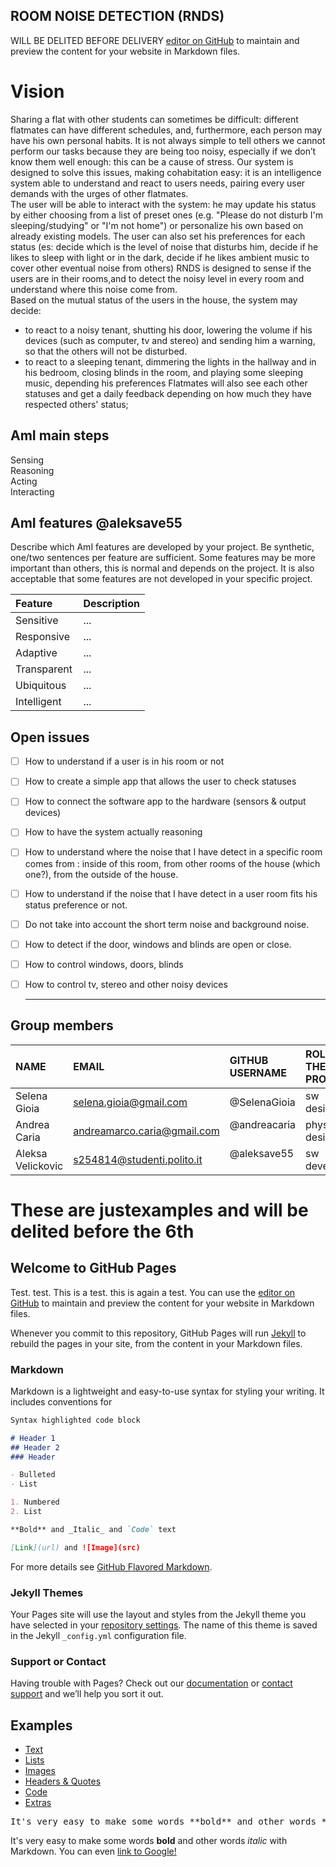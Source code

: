 ## ROOM NOISE DETECTION (RNDS)

WILL BE DELITED BEFORE DELIVERY 
[editor on GitHub](https://github.com/AmI-2018/RNDS/edit/master/index.md) to maintain and preview the content for your website in Markdown files.

# Vision
Sharing a flat with other students can sometimes be difficult: different flatmates can have different schedules, and, furthermore, each person may have his own personal habits. It is not always simple to tell others we cannot perform our tasks because they are being too noisy, especially if we don’t know them well enough: this can be a cause of stress. Our system is designed to solve this issues, making cohabitation easy: it is an intelligence system able to understand and react to users needs, pairing every user demands with the urges of other flatmates.<br>
The user will be able to interact with the system: he may update his status by either choosing from a list of preset ones (e.g. "Please do not disturb I'm sleeping/studying" or "I'm not home") or personalize his own based on already existing models. The user can also set his preferences for each status (es: decide which is the level of noise that disturbs him, decide if he likes to sleep with light or in the dark, decide if he likes ambient music to cover other eventual noise from others)
RNDS is designed to sense if the users are in their rooms,and to detect the noisy level in every room and understand where this noise come from. <br>
 Based on the mutual status of the users in the house, the system may decide: 
- to react to a noisy tenant, shutting his door, lowering the volume if his devices (such as computer, tv and stereo) and sending him a warning, so that the others will not be disturbed.
- to react to a sleeping tenant, dimmering the lights in the hallway and in his bedroom, closing blinds in the room, and playing some sleeping music, depending his preferences
 Flatmates will also see each other statuses and get a daily feedback depending on how much they have respected others' status;

## AmI main steps
Sensing<br>
Reasoning<br>
Acting<br>
Interacting<br>

## AmI features @aleksave55
Describe which AmI features are developed by your project. Be synthetic, one/two sentences per feature are sufficient.
Some features may be more important than others, this is normal and depends on the project.
It is also acceptable that some features are not developed in your specific project.

|  Feature       |  Description    |
|:---------------|:----------------|
| Sensitive      |   ...           |
| Responsive     | ...             |
| Adaptive       |  ...            |
| Transparent    | ...             |
| Ubiquitous     | ...             |
| Intelligent    | ...             |


  
## Open issues
- [ ] How to understand if a user is in his room or not
- [ ] How to create a simple app that allows the user to check statuses
- [ ] How to connect the software app to the hardware (sensors & output devices)
- [ ] How to have the system actually reasoning
- [ ] How to understand where the noise that I have detect in a specific room comes from : inside of this room, from other rooms of                the house (which one?), from the outside of the house.<br>
- [ ] How to understand if the noise that I have detect in a user room fits his status preference or not.
- [ ] Do not take into account the short term noise and background noise.
- [ ] How to detect if the door, windows and blinds are open or close.
- [ ] How to control windows, doors, blinds
- [ ] How to control tv, stereo and other noisy devices

  ***

## Group members

| NAME              | EMAIL                       | GITHUB USERNAME | ROLE IN THE PROJECT |
|:------------------|:----------------------------|:----------------|:--------------------|
| Selena Gioia      | selena.gioia@gmail.com      | @SelenaGioia    |sw designer          |
| Andrea Caria      | andreamarco.caria@gmail.com | @andreacaria    |physical designer    |
| Aleksa Velickovic | s254814@studenti.polito.it  | @aleksave55     |sw developer         |

# These are justexamples and will be delited before the 6th

## Welcome to GitHub Pages

Test.
test.
This is a test.
this is again a test.
You can use the [editor on GitHub](https://github.com/AmI-2018/RNDS/edit/master/index.md) to maintain and preview the content for your website in Markdown files.

Whenever you commit to this repository, GitHub Pages will run [Jekyll](https://jekyllrb.com/) to rebuild the pages in your site, from the content in your Markdown files.

### Markdown

Markdown is a lightweight and easy-to-use syntax for styling your writing. It includes conventions for

```markdown
Syntax highlighted code block

# Header 1
## Header 2
### Header 

- Bulleted
- List

1. Numbered
2. List

**Bold** and _Italic_ and `Code` text

[Link](url) and ![Image](src)
```

For more details see [GitHub Flavored Markdown](https://guides.github.com/features/mastering-markdown/).

### Jekyll Themes

Your Pages site will use the layout and styles from the Jekyll theme you have selected in your [repository settings](https://github.com/AmI-2018/RNDS/settings). The name of this theme is saved in the Jekyll `_config.yml` configuration file.

### Support or Contact

Having trouble with Pages? Check out our [documentation](https://help.github.com/categories/github-pages-basics/) or [contact support](https://github.com/contact) and we’ll help you sort it out.

<p><a id="examples" title="Examples" class="toc-item"></a></p>

<h2>Examples</h2>

<ul class="example-nav js-examples-nav">
  <li><a href="#" class="selected" data-container-id="example-text" data-proofer-ignore="">Text</a></li>
  <li><a href="#" data-container-id="example-lists" data-proofer-ignore="">Lists</a></li>
  <li><a href="#" data-container-id="example-images" data-proofer-ignore="">Images</a></li>
  <li><a href="#" data-container-id="example-headers" data-proofer-ignore="">Headers &amp; Quotes</a></li>
  <li><a href="#" data-container-id="example-code" data-proofer-ignore="">Code</a></li>
  <li><a href="#" data-container-id="example-extras" data-proofer-ignore="">Extras</a></li>
</ul>

<div class="markdown-example" id="example-text">
<pre class="source">
It's very easy to make some words **bold** and other words *italic* with Markdown. You can even <span style="white-space:nowrap">[link to Google!](http://google.com)</span>
</pre>
<div class="rendered">
It's very easy to make some words <strong>bold</strong> and other words <em>italic</em> with Markdown. You can even <a href="http://google.com">link to Google!</a>
</div>
</div>
